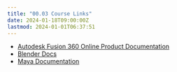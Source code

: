 ```yaml
---
title: "00.03 Course Links"
date: 2024-01-18T09:00:00Z
lastmod: 2024-01-01T06:37:51
---
```


- [Autodesk Fusion 360 Online Product Documentation](https://help.autodesk.com/view/fusion360/ENU/)
- [Blender Docs](https://docs.blender.org/)
- [Maya Documentation](https://www.autodesk.com/support/technical/article/caas/tsarticles/ts/lC3jaffqnWFyQoLPEPm7n.html)
